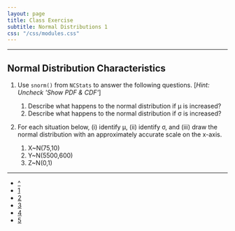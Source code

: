 ```yaml
---
layout: page
title: Class Exercise
subtitle: Normal Distributions 1
css: "/css/modules.css"
---
```


----

## Normal Distribution Characteristics

1. Use `snorm()` from `NCStats` to answer the following questions.  [*Hint: Uncheck 'Show PDF & CDF'*]
    1. Describe what happens to the normal distribution if &mu; is increased?
    1. Describe what happens to the normal distribution if &sigma; is increased?

1. For each situation below, (i) identify &mu;, (ii) identify &sigma;, and (iii) draw the normal distribution with an approximately accurate scale on the x-axis.
    1. X~N(75,10)
    1. Y~N(5500,600)
    1. Z~N(0,1)

----

<div class="text-center">
<ul class="pagination pagination-lg">
  <li><a href="index.html">^</a></li>
  <li class="active"><a href="#">1</a></li>
  <li><a href="CE2.html">2</a></li>
  <li><a href="CE3.html">3</a></li>
  <li><a href="CE4.html">4</a></li>
  <li><a href="CE5.html">5</a></li>
</ul>
